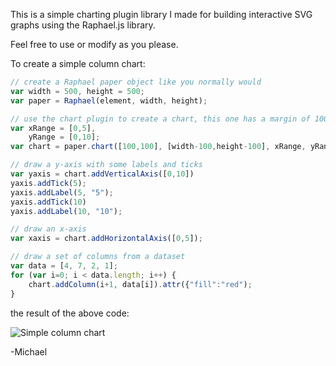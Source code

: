 This is a simple charting plugin library I made for building interactive SVG graphs using the Raphael.js library.

Feel free to use or modify as you please.



To create a simple column chart:

```javascript
// create a Raphael paper object like you normally would
var width = 500, height = 500;
var paper = Raphael(element, width, height);

// use the chart plugin to create a chart, this one has a margin of 100 pixels
var xRange = [0,5], 
    yRange = [0,10];
var chart = paper.chart([100,100], [width-100,height-100], xRange, yRange);

// draw a y-axis with some labels and ticks
var yaxis = chart.addVerticalAxis([0,10])
yaxis.addTick(5);
yaxis.addLabel(5, "5");
yaxis.addTick(10)
yaxis.addLabel(10, "10");

// draw an x-axis
var xaxis = chart.addHorizontalAxis([0,5]);

// draw a set of columns from a dataset
var data = [4, 7, 2, 1];
for (var i=0; i < data.length; i++) {
    chart.addColumn(i+1, data[i]).attr({"fill":"red");
}
```

the result of the above code:

![Simple column chart](https://raw.github.com/gitpullgravity/raphaelchartplugins/master/samples/simple_chart_screenshot.png)

-Michael